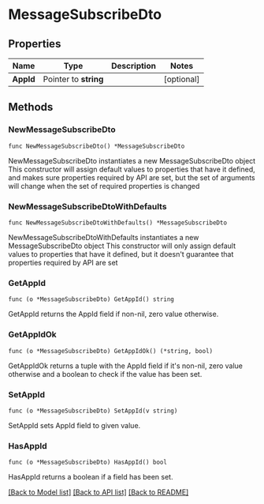 # MessageSubscribeDto

## Properties

Name | Type | Description | Notes
------------ | ------------- | ------------- | -------------
**AppId** | Pointer to **string** |  | [optional] 

## Methods

### NewMessageSubscribeDto

`func NewMessageSubscribeDto() *MessageSubscribeDto`

NewMessageSubscribeDto instantiates a new MessageSubscribeDto object
This constructor will assign default values to properties that have it defined,
and makes sure properties required by API are set, but the set of arguments
will change when the set of required properties is changed

### NewMessageSubscribeDtoWithDefaults

`func NewMessageSubscribeDtoWithDefaults() *MessageSubscribeDto`

NewMessageSubscribeDtoWithDefaults instantiates a new MessageSubscribeDto object
This constructor will only assign default values to properties that have it defined,
but it doesn't guarantee that properties required by API are set

### GetAppId

`func (o *MessageSubscribeDto) GetAppId() string`

GetAppId returns the AppId field if non-nil, zero value otherwise.

### GetAppIdOk

`func (o *MessageSubscribeDto) GetAppIdOk() (*string, bool)`

GetAppIdOk returns a tuple with the AppId field if it's non-nil, zero value otherwise
and a boolean to check if the value has been set.

### SetAppId

`func (o *MessageSubscribeDto) SetAppId(v string)`

SetAppId sets AppId field to given value.

### HasAppId

`func (o *MessageSubscribeDto) HasAppId() bool`

HasAppId returns a boolean if a field has been set.


[[Back to Model list]](../README.md#documentation-for-models) [[Back to API list]](../README.md#documentation-for-api-endpoints) [[Back to README]](../README.md)


